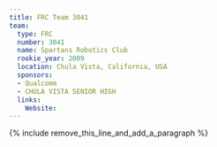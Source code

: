 ```yaml
---
title: FRC Team 3041
team:
  type: FRC
  number: 3041
  name: Spartans Robotics Club
  rookie_year: 2009
  location: Chula Vista, California, USA
  sponsors:
  - Qualcomm
  - CHULA VISTA SENIOR HIGH
  links:
    Website:
---
```


{% include remove_this_line_and_add_a_paragraph %}